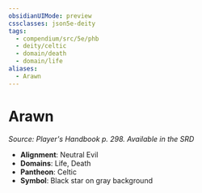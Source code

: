 ```yaml
---
obsidianUIMode: preview
cssclasses: json5e-deity
tags:
  - compendium/src/5e/phb
  - deity/celtic
  - domain/death
  - domain/life
aliases:
  - Arawn
---
```

# Arawn
*Source: Player's Handbook p. 298. Available in the <span title='Systems Reference Document (5.1)'>SRD</span>* 

- **Alignment**: Neutral Evil
- **Domains**: Life, Death
- **Pantheon**: Celtic
- **Symbol**: Black star on gray background
